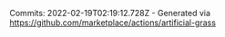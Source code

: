Commits: 2022-02-19T02:19:12.728Z - Generated via https://github.com/marketplace/actions/artificial-grass
<br>
